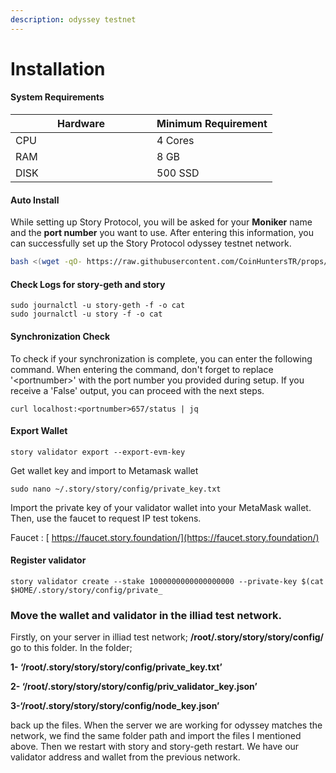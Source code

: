 ```yaml
---
description: odyssey testnet
---
```


# Installation

#### System Requirements

<table><thead><tr><th width="210">Hardware</th><th>Minimum Requirement</th></tr></thead><tbody><tr><td>CPU</td><td>4 Cores</td></tr><tr><td>RAM</td><td> 8 GB</td></tr><tr><td>DISK</td><td>500 SSD</td></tr></tbody></table>

#### Auto Install

While setting up Story Protocol, you will be asked for your **Moniker** name and the **port number** you want to use. After entering this information, you can successfully set up the Story Protocol odyssey testnet network.

```bash
bash <(wget -qO- https://raw.githubusercontent.com/CoinHuntersTR/props/refs/heads/main/AutoInstall/story-odyssey.sh)
```

#### Check Logs for story-geth and story

```
sudo journalctl -u story-geth -f -o cat
sudo journalctl -u story -f -o cat
```

#### Synchronization Check

To check if your synchronization is complete, you can enter the following command. When entering the command, don't forget to replace '\<portnumber>' with the port number you provided during setup. If you receive a 'False' output, you can proceed with the next steps.

```
curl localhost:<portnumber>657/status | jq
```

#### Export Wallet

```
story validator export --export-evm-key
```

Get wallet key and import to Metamask wallet&#x20;

```
sudo nano ~/.story/story/config/private_key.txt
```

Import the private key of your validator wallet into your MetaMask wallet. Then, use the faucet to request IP test tokens.

Faucet : [ https://faucet.story.foundation/](https://faucet.story.foundation/)

#### Register validator

```
story validator create --stake 1000000000000000000 --private-key $(cat $HOME/.story/story/config/private_
```



### Move the wallet and validator in the illiad test network.

Firstly, on your server in illiad test network; **/root/.story/story/story/config/** go to this folder. In the folder;&#x20;

**1- ‘/root/.story/story/story/config/private\_key.txt’**

**2- ‘/root/.story/story/story/config/priv\_validator\_key.json’**&#x20;

**3-‘/root/.story/story/story/config/node\_key.json’**

back up the files. When the server we are working for odyssey  matches the network, we find the same folder path and import the files I mentioned above. Then we restart with story and story-geth restart. We have our validator address and wallet from the previous network.
